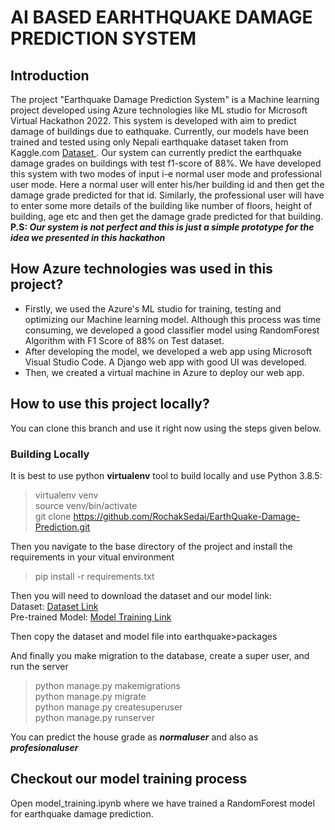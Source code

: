 # AI BASED EARHTHQUAKE DAMAGE PREDICTION SYSTEM
## Introduction
The project "Earthquake Damage Prediction System" is a Machine learning project developed using Azure technologies like ML studio for Microsoft Virtual Hackathon 2022. This system is developed with aim to predict damage of buildings due to eathquake. Currently, our models have been trained and tested using only Nepali earthquake dataset taken from Kaggle.com <a href="https://www.kaggle.com/code/ar89dsl/predicting-building-damage-from-earthquakes/data?select=csv_building_structure.csv"> Dataset </a>. Our system can currently predict the earthquake damage grades on buildings with test f1-score of 88%. We have developed this system with two modes of input i-e normal user mode and professional user mode. Here a normal user will enter his/her building id and then get the damage grade predicted for that id. Similarly, the professional user will have to enter some more details of the building like number of floors, height of building, age etc and then get the damage grade predicted for that building. <br>
<b>P.S:<i> Our system is not perfect and this is just a simple prototype for the idea we presented in this hackathon</i></b><br>  


## How Azure technologies was used in this project?
- Firstly, we used the Azure's ML studio for training, testing and optimizing our Machine learning model. Although this process was time consuming, we developed a good classifier model using RandomForest Algorithm with F1 Score of 88% on Test dataset.
- After developing the model, we developed a web app using Microsoft Visual Studio Code. A Django web app with good UI was developed. 
- Then, we created a virtual machine in Azure to deploy our web app.

## How to use this project locally?
You can clone this branch and use it right now using the steps given below.  

### Building Locally
It is best to use python **virtualenv** tool to build locally and use Python 3.8.5:  
> virtualenv venv  
> source venv/bin/activate  
> git clone https://github.com/RochakSedai/EarthQuake-Damage-Prediction.git

Then you navigate to the base directory of the project and install the requirements in your vitual environment  
> pip install -r requirements.txt  

Then you will need to download the dataset and our model link:  
Dataset: [Dataset Link](https://drive.google.com/file/d/1--BBvwc3nOxMW6oE9nkOFk6fhXpolHv6/view?usp=sharing)  
Pre-trained Model: [Model Training Link](https://drive.google.com/file/d/1aWRfPs5901mgWIhz_ETmwSYFuWXJkvdW/view?usp=sharing)  

Then copy the dataset and model file into earthquake>packages  

And finally you make migration to the database, create a super user, and run the server  
> python manage.py makemigrations  
>python manage.py migrate  
> python manage.py createsuperuser  
> python manage.py runserver  

You can predict the house grade as **_normaluser_** and also as **_profesionaluser_**

## Checkout our model training process 
Open model_training.ipynb where we have trained a RandomForest model for earthquake damage prediction. 